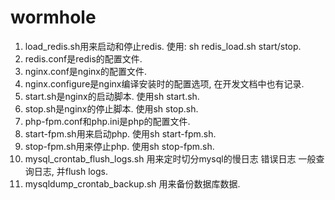 # wormhole
1. load_redis.sh用来启动和停止redis. 使用: sh redis\_load.sh start/stop.
2. redis.conf是redis的配置文件.
3. nginx.conf是nginx的配置文件.
4. nginx.configure是nginx编译安装时的配置选项, 在开发文档中也有记录.
5. start.sh是nginx的启动脚本. 使用sh start.sh.
6. stop.sh是nginx的停止脚本. 使用sh stop.sh.
7. php-fpm.conf和php.ini是php的配置文件.
8. start-fpm.sh用来启动php. 使用sh start-fpm.sh.
9. stop-fpm.sh用来停止php. 使用sh stop-fpm.sh.
10. mysql_crontab_flush_logs.sh 用来定时切分mysql的慢日志 错误日志 一般查询日志, 并flush logs.
11. mysqldump_crontab_backup.sh 用来备份数据库数据.
